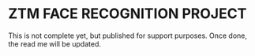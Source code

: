 # ZTM FACE RECOGNITION PROJECT

This is not complete yet, but published for support purposes. 
Once done, the read me will be updated.
